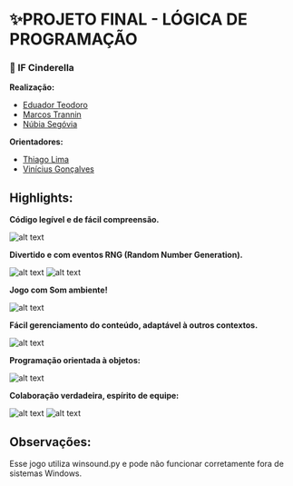 # ✨PROJETO FINAL - LÓGICA DE PROGRAMAÇÃO

### 👰 IF Cinderella

**Realização:**
- [Eduador Teodoro](https://github.com/GHEPT)
- [Marcos Trannin](https://github.com/marcosATr)
- [Núbia Segóvia](https://github.com/segovianubia)

**Orientadores:**
- [Thiago Lima](https://github.com/limathiagos)
- [Vinícius Gonçalves](https://github.com/violigon)

## Highlights:

**Código legível e de fácil compreensão.**

![alt text](https://i.imgur.com/udKC1P7.png)

**Divertido e com eventos RNG (Random Number Generation).**

![alt text](https://i.imgur.com/GXzgN0A.png)
![alt text](https://i.imgur.com/RAI0n8L.png)


**Jogo com Som ambiente!**

![alt text](https://i.imgur.com/nqK1s0f.png)

**Fácil gerenciamento do conteúdo, adaptável à outros contextos.**

![alt text](https://i.imgur.com/K2UlxhM.png)

**Programação orientada à objetos:**

![alt text](https://i.imgur.com/S87lezH.png)

**Colaboração verdadeira, espírito de equipe:**

![alt text](https://i.imgur.com/71HdLNc.png)
![alt text](https://i.imgur.com/GuqOIl6.png)


## Observações:
Esse jogo utiliza winsound.py e pode não funcionar corretamente fora de sistemas Windows.